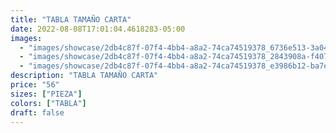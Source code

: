 ```yaml
---
title: "TABLA TAMAÑO CARTA"
date: 2022-08-08T17:01:04.4618283-05:00
images:
  - "images/showcase/2db4c87f-07f4-4bb4-a8a2-74ca74519378_6736e513-3a04-4382-b1e6-134e192bea68.webp"
  - "images/showcase/2db4c87f-07f4-4bb4-a8a2-74ca74519378_2843908a-f407-4d34-9a06-f7ff0f8d22f7.webp"
  - "images/showcase/2db4c87f-07f4-4bb4-a8a2-74ca74519378_e3986b12-ba7e-499e-9f77-73c7a5d50e43.webp"
description: "TABLA TAMAÑO CARTA"
price: "56"
sizes: ["PIEZA"]
colors: ["TABLA"]
draft: false
---
```

